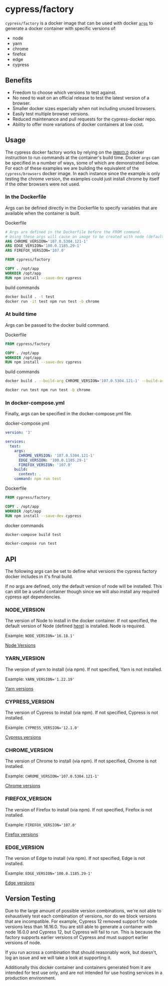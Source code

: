 # cypress/factory

`cypress/factory` is a docker image that can be used with docker [`args`](https://docs.docker.com/engine/reference/builder/#arg) to generate a docker container with specific versions of:

* node
* yarn
* chrome
* firefox
* edge
* cypress

## Benefits

* Freedom to choose which versions to test against.
* No need to wait on an official release to test the latest version of a browser.
* Smaller docker sizes especially when not including unused browsers.
* Easily test multiple browser versions.
* Reduced maintenance and pull requests for the cypress-docker repo.
* Ability to offer more variations of docker containers at low cost.

## Usage

The cypress docker factory works by relying on the [`ONBUILD`](https://docs.docker.com/engine/reference/builder/#onbuild) docker instruction to run commands at the container's build time. Docker `args` can be specified in a number of ways, some of which are demonstrated below. For each of these examples we are building the equivalent of the `cypress/browsers` docker image. In each instance since the example is only testing the chrome version, the examples could just install chrome by itself if the other browsers were not used.

### In the Dockerfile

Args can be defined directly in the Dockerfile to specify variables that are available when the container is built.

Dockerfile

```dockerfile
# Args are defined in the Dockerfile before the FROM command.
# Using these args will cause an image to be created with node (default version is 16.18.1), chrome, firefox and edge.
ARG CHROME_VERSION='107.0.5304.121-1'
ARG EDGE_VERSION='100.0.1185.29-1'
ARG FIREFOX_VERSION='107.0'

FROM cypress/factory

COPY . /opt/app
WORKDIR /opt/app
RUN npm install --save-dev cypress
```

build commands

```bash
docker build . -t test
docker run -it test npm run test -b chrome
```

### At build time

Args can be passed to the docker build command.

Dockerfile

```dockerfile
FROM cypress/factory

COPY . /opt/app
WORKDIR /opt/app
RUN npm install --save-dev cypress
```

build commands

```bash
docker build . --build-arg CHROME_VERSION='107.0.5304.121-1' --build-arg EDGE_VERSION='100.0.1185.29-1' --build-arg FIREFOX_VERSION='107.0' -t test

docker run test npm run test -b chrome
```

### In docker-compose.yml

Finally, args can be specified in the docker-compose.yml file.

docker-compose.yml

```yml
version: '3'

services:
  test:
    args:
      CHROME_VERSION: '107.0.5304.121-1'
      EDGE_VERSION: '100.0.1185.29-1'
      FIREFOX_VERSION: '107.0'
    build:
      context: .
    command: npm run test
```

Dockerfile

```dockerfile
FROM cypress/factory

COPY . /opt/app
WORKDIR /opt/app
RUN npm install --save-dev cypress
```

docker commands

```bash
docker-compose build test

docker-compose run test
```

## API

The following args can be set to define what versions the cypress factory docker includes in it's final build.

If no args are defined, only the default version of node will be installed. This can still be a useful container though since we will also install any required cypress apt dependencies.

### NODE_VERSION

The version of Node to install in the docker container. If not specified, the default version of Node (defined [here](./docker-compose.yml)) is installed. Node is required.

Example: `NODE_VERSION='16.18.1'`

[Node Versions](https://nodejs.org/en/download/releases)

### YARN_VERSION

The version of yarn to install (via npm). If not specified, Yarn is not installed.

Example: `YARN_VERSION='1.22.19'`

[Yarn versions](https://www.npmjs.com/package/yarn)

### CYPRESS_VERSION

The version of Cypress to install (via npm). If not specified, Cypress is not installed.

Example: `CYPRESS_VERSION='12.1.0'`

[Cypress versions](https://www.npmjs.com/package/cypress)

### CHROME_VERSION

The version of Chrome to install (via npm). If not specified, Chrome is not installed.

Example: `CHROME_VERSION='107.0.5304.121-1'`

[Chrome versions](https://www.ubuntuupdates.org/package/google_chrome/stable/main/base/google-chrome-stable)

### FIREFOX_VERSION

The version of Firefox to install (via npm). If not specified, Firefox is not installed.

Example: `FIREFOX_VERSION='107.0'`

[Firefox versions](https://download-installer.cdn.mozilla.net/pub/firefox/releases/)

### EDGE_VERSION

The version of Edge to install (via npm). If not specified, Edge is not installed.

Example: `EDGE_VERSION='100.0.1185.29-1'`

[Edge versions](https://packages.microsoft.com/repos/edge/pool/main/m/microsoft-edge-stable/)

## Version Testing

Due to the large amount of possible version combinations, we're not able to exhaustively test each combination of versions, nor do we block versions that are incompatible. For example, Cypress 12 removed support for node versions less than 16.16.0. You are still able to generate a container with node 16.0.0 and Cypress 12, but Cypress will fail to run. This is because the factory supports earlier versions of Cypress and must support earlier versions of node.

If you run across a combination that should reasonably work, but doesn't, log an issue and we will take a look at supporting it.

Additionally this docker container and containers generated from it are intended for test use only, and are not intended for use hosting services in a production environment.
